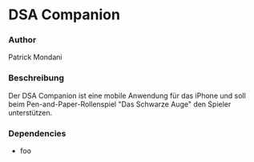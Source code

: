 # DSA Companion

### Author
Patrick Mondani

### Beschreibung
Der DSA Companion ist eine mobile Anwendung für das iPhone und soll beim Pen-and-Paper-Rollenspiel "Das Schwarze Auge" den Spieler unterstützen.

### Dependencies
- foo
